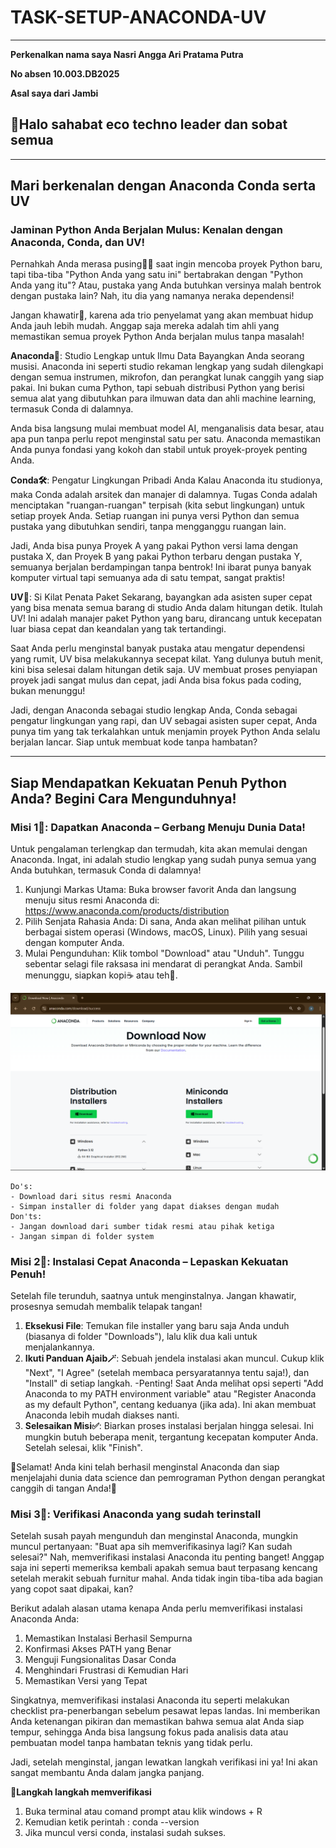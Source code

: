 # TASK-SETUP-ANACONDA-UV
---
**Perkenalkan nama saya Nasri Angga Ari Pratama Putra**

**No absen 10.003.DB2025** 

**Asal saya dari Jambi**

## 👋Halo sahabat eco techno leader dan sobat semua

---

## Mari berkenalan dengan Anaconda Conda serta UV

### Jaminan Python Anda Berjalan Mulus: Kenalan dengan Anaconda, Conda, dan UV!

Pernahkah Anda merasa pusing😵‍💫 saat ingin mencoba proyek Python baru, tapi tiba-tiba "Python Anda yang satu ini" bertabrakan dengan "Python Anda yang itu"? Atau, pustaka yang Anda butuhkan versinya malah bentrok dengan pustaka lain? Nah, itu dia yang namanya neraka dependensi!

Jangan khawatir🤗, karena ada trio penyelamat yang akan membuat hidup Anda jauh lebih mudah. Anggap saja mereka adalah tim ahli yang memastikan semua proyek Python Anda berjalan mulus tanpa masalah!

**Anaconda🐍**: Studio Lengkap untuk Ilmu Data
Bayangkan Anda seorang musisi. Anaconda ini seperti studio rekaman lengkap yang sudah dilengkapi dengan semua instrumen, mikrofon, dan perangkat lunak canggih yang siap pakai. Ini bukan cuma Python, tapi sebuah distribusi Python yang berisi semua alat yang dibutuhkan para ilmuwan data dan ahli machine learning, termasuk Conda di dalamnya.

Anda bisa langsung mulai membuat model AI, menganalisis data besar, atau apa pun tanpa perlu repot menginstal satu per satu. Anaconda memastikan Anda punya fondasi yang kokoh dan stabil untuk proyek-proyek penting Anda.

**Conda🛠️**: Pengatur Lingkungan Pribadi Anda
Kalau Anaconda itu studionya, maka Conda adalah arsitek dan manajer di dalamnya. Tugas Conda adalah menciptakan "ruangan-ruangan" terpisah (kita sebut lingkungan) untuk setiap proyek Anda. Setiap ruangan ini punya versi Python dan semua pustaka yang dibutuhkan sendiri, tanpa mengganggu ruangan lain.

Jadi, Anda bisa punya Proyek A yang pakai Python versi lama dengan pustaka X, dan Proyek B yang pakai Python terbaru dengan pustaka Y, semuanya berjalan berdampingan tanpa bentrok! Ini ibarat punya banyak komputer virtual tapi semuanya ada di satu tempat, sangat praktis!

**UV🌱**: Si Kilat Penata Paket
Sekarang, bayangkan ada asisten super cepat yang bisa menata semua barang di studio Anda dalam hitungan detik. Itulah UV! Ini adalah manajer paket Python yang baru, dirancang untuk kecepatan luar biasa cepat dan keandalan yang tak tertandingi.

Saat Anda perlu menginstal banyak pustaka atau mengatur dependensi yang rumit, UV bisa melakukannya secepat kilat. Yang dulunya butuh menit, kini bisa selesai dalam hitungan detik saja. UV membuat proses penyiapan proyek jadi sangat mulus dan cepat, jadi Anda bisa fokus pada coding, bukan menunggu!

Jadi, dengan Anaconda sebagai studio lengkap Anda, Conda sebagai pengatur lingkungan yang rapi, dan UV sebagai asisten super cepat, Anda punya tim yang tak terkalahkan untuk menjamin proyek Python Anda selalu berjalan lancar. Siap untuk membuat kode tanpa hambatan?

---
## Siap Mendapatkan Kekuatan Penuh Python Anda? Begini Cara Mengunduhnya!

### Misi 1🎯: Dapatkan Anaconda – Gerbang Menuju Dunia Data!

Untuk pengalaman terlengkap dan termudah, kita akan memulai dengan Anaconda. Ingat, ini adalah studio lengkap yang sudah punya semua yang Anda butuhkan, termasuk Conda di dalamnya!

1. Kunjungi Markas Utama: Buka browser favorit Anda dan langsung menuju situs resmi Anaconda di: https://www.anaconda.com/products/distribution 
2. Pilih Senjata Rahasia Anda: Di sana, Anda akan melihat pilihan untuk berbagai sistem operasi (Windows, macOS, Linux). Pilih yang sesuai dengan komputer Anda.
3. Mulai Pengunduhan: Klik tombol "Download" atau "Unduh". Tunggu sebentar selagi file raksasa ini mendarat di perangkat Anda. Sambil menunggu, siapkan kopi☕ atau teh🍵.

![image](https://github.com/Nasri-Angga-Ari-Pratama-Putra/TASK-SETUP-ANACONDA-UV/blob/main/Dowonload%20Anaconda.png)

	Do's:
	- Download dari situs resmi Anaconda
	- Simpan installer di folder yang dapat diakses dengan mudah
	Don'ts:
	- Jangan download dari sumber tidak resmi atau pihak ketiga
	- Jangan simpan di folder system

### Misi 2🎯: Instalasi Cepat Anaconda – Lepaskan Kekuatan Penuh!
Setelah file terunduh, saatnya untuk menginstalnya. Jangan khawatir, prosesnya semudah membalik telapak tangan!
1. **Eksekusi File**: Temukan file installer yang baru saja Anda unduh (biasanya di folder "Downloads"), lalu klik dua kali untuk menjalankannya.
2. **Ikuti Panduan Ajaib🪄**: Sebuah jendela instalasi akan muncul. Cukup klik "Next", "I Agree" (setelah membaca persyaratannya tentu saja!), dan "Install" di setiap langkah.
	-Penting! Saat Anda melihat opsi seperti "Add Anaconda to my PATH environment variable" atau "Register Anaconda as my default Python", centang keduanya (jika ada). Ini akan membuat Anaconda lebih mudah diakses nanti.
3. **Selesaikan Misi✅**: Biarkan proses instalasi berjalan hingga selesai. Ini mungkin butuh beberapa menit, tergantung kecepatan komputer Anda. Setelah selesai, klik "Finish".

🎉Selamat! Anda kini telah berhasil menginstal Anaconda dan siap menjelajahi dunia data science dan pemrograman Python dengan perangkat canggih di tangan Anda!👏

### Misi 3🎯: Verifikasi Anaconda yang sudah terinstall
Setelah susah payah mengunduh dan menginstal Anaconda, mungkin muncul pertanyaan: "Buat apa sih memverifikasinya lagi? Kan sudah selesai?" Nah, memverifikasi instalasi Anaconda itu penting banget! Anggap saja ini seperti memeriksa kembali apakah semua baut terpasang kencang setelah merakit sebuah furnitur mahal. Anda tidak ingin tiba-tiba ada bagian yang copot saat dipakai, kan?

Berikut adalah alasan utama kenapa Anda perlu memverifikasi instalasi Anaconda Anda:
1. Memastikan Instalasi Berhasil Sempurna
2. Konfirmasi Akses PATH yang Benar
3. Menguji Fungsionalitas Dasar Conda
4. Menghindari Frustrasi di Kemudian Hari
5. Memastikan Versi yang Tepat

Singkatnya, memverifikasi instalasi Anaconda itu seperti melakukan checklist pra-penerbangan sebelum pesawat lepas landas. Ini memberikan Anda ketenangan pikiran dan memastikan bahwa semua alat Anda siap tempur, sehingga Anda bisa langsung fokus pada analisis data atau pembuatan model tanpa hambatan teknis yang tidak perlu.

Jadi, setelah menginstal, jangan lewatkan langkah verifikasi ini ya! Ini akan sangat membantu Anda dalam jangka panjang.

**📝Langkah langkah memverifikasi** 
1. Buka terminal atau comand prompt atau klik windows + R
2. Kemudian ketik perintah : conda --version
3. Jika muncul versi conda, instalasi sudah sukses.




